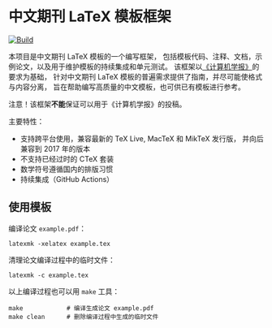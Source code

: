 # 中文期刊 LaTeX 模板框架

[![Build](https://github.com/CTeX-org/chinesejournal/workflows/Test/badge.svg)](https://github.com/CTeX-org/chinesejournal/actions)

本项目是中文期刊 LaTeX 模板的一个编写框架，
包括模板代码、注释、文档，示例论文，以及用于维护模板的持续集成和单元测试。
该框架以[《计算机学报》](http://cjc.ict.ac.cn)的要求为基础，
针对中文期刊 LaTeX 模板的普遍需求提供了指南，并尽可能使格式与内容分离，
旨在帮助编写高质量的中文模板，也可供已有模板进行参考。

注意！该框架**不能**保证可以用于《计算机学报》的投稿。

主要特性：
- 支持跨平台使用，兼容最新的 TeX Live, MacTeX 和 MikTeX 发行版，
  并向后兼容到 2017 年的版本
- 不支持已经过时的 CTeX 套装
- 数学符号遵循国内的排版习惯
- 持续集成（GitHub Actions）


## 使用模板

编译论文 `example.pdf`：
```
latexmk -xelatex example.tex
```

清理论文编译过程中的临时文件：
```
latexmk -c example.tex
```

以上编译过程也可以用 `make` 工具：
```
make            # 编译生成论文 example.pdf
make clean      # 删除编译过程中生成的临时文件
```
